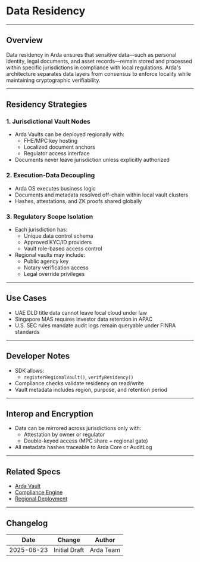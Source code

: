 # Data Residency

---

## Overview

Data residency in Arda ensures that sensitive data—such as personal identity, legal documents, and asset records—remain stored and processed within specific jurisdictions in compliance with local regulations. Arda's architecture separates data layers from consensus to enforce locality while maintaining cryptographic verifiability.

---

## Residency Strategies

### 1. **Jurisdictional Vault Nodes**
- Arda Vaults can be deployed regionally with:
  - FHE/MPC key hosting
  - Localized document anchors
  - Regulator access interface
- Documents never leave jurisdiction unless explicitly authorized

### 2. **Execution-Data Decoupling**
- Arda OS executes business logic
- Documents and metadata resolved off-chain within local vault clusters
- Hashes, attestations, and ZK proofs shared globally

### 3. **Regulatory Scope Isolation**
- Each jurisdiction has:
  - Unique data control schema
  - Approved KYC/ID providers
  - Vault role-based access control
- Regional vaults may include:
  - Public agency key
  - Notary verification access
  - Legal override privileges

---

## Use Cases

- UAE DLD title data cannot leave local cloud under law
- Singapore MAS requires investor data retention in APAC
- U.S. SEC rules mandate audit logs remain queryable under FINRA standards

---

## Developer Notes

- SDK allows:
  - `registerRegionalVault()`, `verifyResidency()`
- Compliance checks validate residency on read/write
- Vault metadata includes region, purpose, and retention period

---

## Interop and Encryption

- Data can be mirrored across jurisdictions only with:
  - Attestation by owner or regulator
  - Double-keyed access (MPC share + regional gate)
- All metadata hashes traceable to Arda Core or AuditLog

---

## Related Specs

- [Arda Vault](../middleware/arda-vault.md)
- [Compliance Engine](../protocol/compliance-engine.md)
- [Regional Deployment](regional-deployment.md)

---

## Changelog

| Date       | Change           | Author       |
|------------|------------------|--------------|
| 2025-06-23 | Initial Draft    | Arda Team    |
